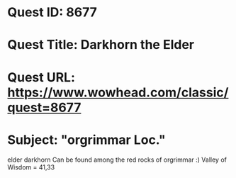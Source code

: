 # Quest ID: 8677
# Quest Title: Darkhorn the Elder
# Quest URL: https://www.wowhead.com/classic/quest=8677
# Subject: "orgrimmar Loc."
elder darkhorn Can be found among the red rocks of orgrimmar :) Valley of Wisdom = 41,33